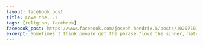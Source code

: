 ```yaml
---
layout: facebook_post
title: Love the...?
tags: [religion, facebook]
facebook_post: https://www.facebook.com/joseph.hendrix.5/posts/10207101580999298
excerpt: Sometimes I think people get the phrase "love the sinner, hate the sin" confused with "love the sin, hate the sinner."
---
```


